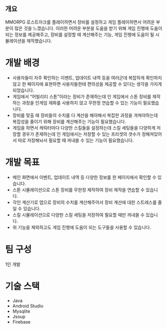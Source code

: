 ## 개요
MMORPG 로스트아크를 플레이하면서 장비를 설정하고 게임 플레이하면서 어려운 부분이 많은 것을 느꼈습니다. 이러한 어려운 부분을 도움을 받기 위해  게임 진행에 도움이 되는 정보를 제공해주고, 장비를 설정할 때 계산해주는 기능, 게임 진행에 도움이 될 시뮬레이션을 제작했습니다.

# 개발 배경
- 사용자들이 자주 확인하는 이벤트, 업데이트 내역 등을 여러군데 복잡하게 확인하지 않고 한 페이지에 표현하면 사용자들한테 편의성을 제공할 수 있다는 생각을 가지게 되었습니다.
- 게임에서 “어빌리티 스톤”이라는 장비가 존재하는데 인 게임에서 스톤 장비를 제작하는 과정을 인게임 재화를 사용하지 않고 무한정 연습할 수 있는 기능이 필요했습니다.
- 장비를 맞출 때 장비들의 수치를 다 계산을 해야해서 복잡한 과정을 겨쳐야하는데 복잡성을 줄이기 위해 장비를 계산해주는 기능이 필요했습니다.
- 게임을 하면서 캐릭터마다 다양한 스킬들을 설정하는데 스킬 세팅들을 다양하게 저장할 경우가 존재하는데 인 게임에서는 저장할 수 있는 프리셋의 갯수가 정해져있어서 따로 저장해놔서 필요할 때 꺼내쓸 수 있는 기능이 필요했습니다.

# 개발 목표

- 메인 화면에서 이벤트, 업데이트 내역 등 다양한 정보를 한 페이지에서 확인할 수 있습니다.
- 스톤 시뮬레이션으로 스톤 장비를 무한정 제작하여 장비 제작을 연습할 수 있습니다.
- 각인 계산기로 앱으로 장비의 수치를 계산해주어서 장비 계산에 대한 스트레스를 줄일 수 있습니다.
- 스킬 시뮬레이션으로 다양한 스킬 세팅을 저장하여 필요할 때만 꺼내쓸 수 있습니다.
- 위 기능을 제외하고도 게임 진행에 도움이 되는 도구들을 사용할 수 있습니다.

# 팀 구성
1인 개발

# 기술 스택
- Java
- Android Studio
- Mysqlite
- Jsoup
- Firebase
